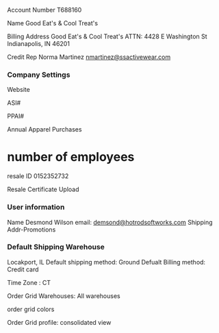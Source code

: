 Account Number
T688160

Name
Good Eat's & Cool Treat's

Billing Address
Good Eat's & Cool Treat's
ATTN:
4428 E Washington St
Indianapolis, IN 46201

Credit Rep
Norma Martinez
nmartinez@ssactivewear.com

### Company Settings

Website

ASI#

PPAI#

Annual Apparel Purchases

# number of employees

resale ID
0152352732

Resale Certificate Upload

### User information

Name Desmond Wilson
email: demsond@hotrodsoftworks.com
Shipping Addr-Promotions

### Default Shipping Warehouse

Locakport, IL
Default shipping method: Ground
Defualt Billing method: Credit card

Time Zone : CT

Order Grid Warehouses: All warehouses

order grid colors

Order Grid profile: consolidated view
